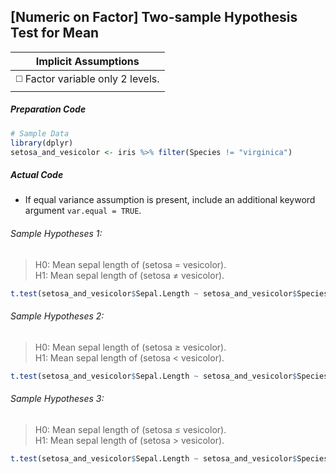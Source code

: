 ## \[Numeric on Factor\] Two-sample Hypothesis Test for Mean

| Implicit Assumptions |
| :---: |
| :white_medium_square: Factor variable only 2 levels. |
##### Preparation Code
```r
# Sample Data
library(dplyr)
setosa_and_vesicolor <- iris %>% filter(Species != "virginica")
```
##### Actual Code
- If equal variance assumption is present, include an additional keyword argument `var.equal = TRUE`.
###### Sample Hypotheses 1:
>H0: Mean sepal length of (setosa = vesicolor).</br>
>H1: Mean sepal length of (setosa ≠ vesicolor).
```r
t.test(setosa_and_vesicolor$Sepal.Length ~ setosa_and_vesicolor$Species)
```
###### Sample Hypotheses 2:
>H0: Mean sepal length of (setosa ≥ vesicolor).</br>
>H1: Mean sepal length of (setosa < vesicolor).
```r
t.test(setosa_and_vesicolor$Sepal.Length ~ setosa_and_vesicolor$Species, alternative = "less")
```
###### Sample Hypotheses 3:
>H0: Mean sepal length of (setosa ≤ vesicolor).</br>
>H1: Mean sepal length of (setosa > vesicolor).
```r
t.test(setosa_and_vesicolor$Sepal.Length ~ setosa_and_vesicolor$Species, alternative = "greater")
```
